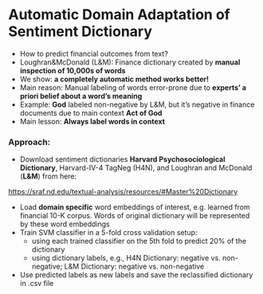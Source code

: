 # Automatic Domain Adaptation of Sentiment Dictionary

- How to predict financial outcomes from text?
- Loughran&McDonald (L&M): Finance dictionary created by **manual inspection of 10,000s of words**
- We show: **a completely automatic method works better!**
- Main reason: Manual labeling of words error-prone due to **experts’ a priori belief about a word’s meaning**
- Example: **God** labeled non-negative by L&M, but it’s negative in finance documents due to main context **Act of God**
- Main lesson: **Always label words in context**

### Approach:
- Download sentiment dictionaries **Harvard Psychosociological Dictionary**, Harvard-IV-4 TagNeg (H4N), and  Loughran and McDonald (**L&M**) from here:

https://sraf.nd.edu/textual-analysis/resources/#Master%20Dictionary
- Load **domain specific** word embeddings of interest, e.g. learned from financial 10-K corpus. Words of original dictionary will be represented by these word embeddings
- Train SVM classifier in a 5-fold cross validation setup:
    - using each trained classifier on the 5th fold to predict 20% of the dictionary
    - using dictionary labels, e.g., H4N Dictionary: negative vs. non-negative;  L&M Dictionary: negative vs. non-negative
- Use predicted labels as new labels and save the reclassified dictionary in .csv file 


